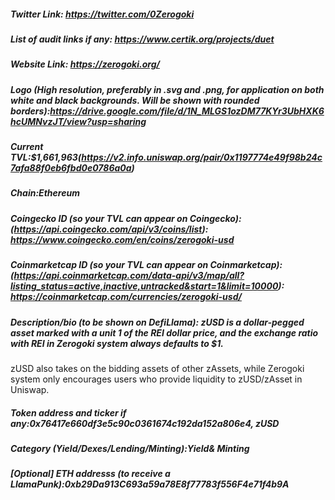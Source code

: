 ##### Twitter Link: https://twitter.com/0Zerogoki


##### List of audit links if any: https://www.certik.org/projects/duet


##### Website Link: https://zerogoki.org/


##### Logo (High resolution, preferably in .svg and .png, for application on both white and black backgrounds. Will be shown with rounded borders):https://drive.google.com/file/d/1N_MLGS1ozDM77KYr3UbHXK6hcUMNvzJT/view?usp=sharing


##### Current TVL:$1,661,963(https://v2.info.uniswap.org/pair/0x1197774e49f98b24c7afa88f0eb6fbd0e0786a0a)


##### Chain:Ethereum


##### Coingecko ID (so your TVL can appear on Coingecko): (https://api.coingecko.com/api/v3/coins/list): https://www.coingecko.com/en/coins/zerogoki-usd


##### Coinmarketcap ID (so your TVL can appear on Coinmarketcap): (https://api.coinmarketcap.com/data-api/v3/map/all?listing_status=active,inactive,untracked&start=1&limit=10000): https://coinmarketcap.com/currencies/zerogoki-usd/


##### Description/bio (to be shown on DefiLlama): zUSD is a dollar-pegged asset marked with a unit 1 of the REI dollar price, and the exchange ratio with REI in Zerogoki system always defaults to $1.

zUSD also takes on the bidding assets of other zAssets, while Zerogoki system only encourages users who provide liquidity to zUSD/zAsset in Uniswap.


##### Token address and ticker if any:0x76417e660df3e5c90c0361674c192da152a806e4, zUSD


##### Category (Yield/Dexes/Lending/Minting):Yield& Minting


##### [Optional] ETH addresss (to receive a LlamaPunk):0xb29Da913C693a59a78E8f77783f556F4e71f4b9A
